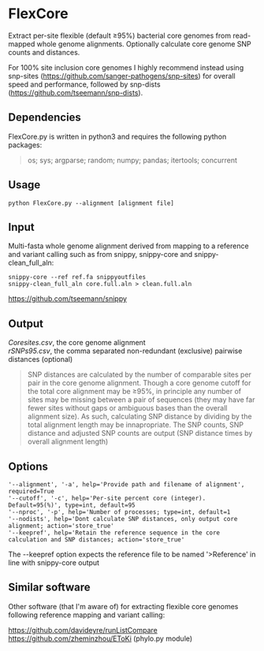 # FlexCore
Extract per-site flexible (default ≥95%) bacterial core genomes from read-mapped whole genome alignments. Optionally calculate core genome SNP counts and distances.

For 100% site inclusion core genomes I highly recommend instead using snp-sites (https://github.com/sanger-pathogens/snp-sites)
for overall speed and performance, followed by snp-dists (https://github.com/tseemann/snp-dists). 

## Dependencies

FlexCore.py is written in python3 and requires the following python packages: 
>os; sys; argparse; random; numpy; pandas; itertools; concurrent

## Usage
	python FlexCore.py --alignment [alignment file]

## Input
Multi-fasta whole genome alignment derived from mapping to a reference and variant calling such as from snippy, snippy-core and snippy-clean_full_aln:

	snippy-core --ref ref.fa snippyoutfiles 
	snippy-clean_full_aln core.full.aln > clean.full.aln
https://github.com/tseemann/snippy

## Output
*Coresites.csv*, the core genome alignment  
*rSNPs95.csv*, the comma separated non-redundant (exclusive) pairwise distances (optional)

>SNP distances are calculated by the number of comparable sites per pair in the core genome alignment. Though a core genome cutoff for the total core alignment may be ≥95%, in principle any number of sites may be missing between a pair of sequences (they may have far fewer sites without gaps or ambiguous bases than the overall alignment size). As such, calculating SNP distance by dividing by the total alignment length may be innapropriate. The SNP counts, SNP distance and adjusted SNP counts are output (SNP distance times by overall alignment length)


## Options


	'--alignment', '-a', help='Provide path and filename of alignment', required=True
	'--cutoff', '-c', help='Per-site percent core (integer). Default=95(%)', type=int, default=95
	'--nproc', '-p', help='Number of processes; type=int, default=1
    '--nodists', help='Dont calculate SNP distances, only output core alignment; action='store_true'
	'--keepref', help='Retain the reference sequence in the core calculation and SNP distances; action='store_true' 

The --keepref option expects the reference file to be named '>Reference' in line with snippy-core output

## Similar software
Other software (that I'm aware of) for extracting flexible core genomes following reference mapping and variant calling:

https://github.com/davideyre/runListCompare  
https://github.com/zheminzhou/EToKi (phylo.py module)

